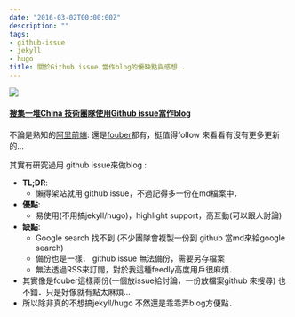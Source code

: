 ```yaml
---
date: "2016-03-02T00:00:00Z"
description: ""
tags:
- github-issue
- jekyll
- hugo
title: 關於Github issue 當作blog的優缺點與感想..
---
```


![](http://issuetemplate.com/app/resources/github-issue-template-logo.png)



#### [搜集一堆China 技術團隊使用Github issue當作blog﻿](https://github.com/yutingzhao1991/github-blogs-collector)

不論是熟知的[阿里前端](https://github.com/amfe/article):  還是[fouber](https://github.com/fouber/blog)都有，挺值得follow 來看看有沒有更多更新的...

其實有研究過用 github issue來做blog :

- **TL;DR**: 
	- 懶得架站就用 github issue，不過記得多一份在md檔案中．
- **優點**: 
	- 易使用(不用搞jekyll/hugo)，highlight support，高互動(可以跟人討論)
- **缺點**: 
	- Google search 找不到 (不少團隊會複製一份到 github 當md來給google search) 
	- 備份也是一樣． github issue 無法備份，需要另存檔案
	- 無法透過RSS來訂閱，對於我這種feedly高度用戶很麻煩．
- 其實像是fouber這樣兩份(一個放issue給討論，一份放檔案github 來搜尋) 也不錯．只是好像就有點太麻煩...
- 所以除非真的不想搞jekyll/hugo 不然還是乖乖弄blog方便點．
